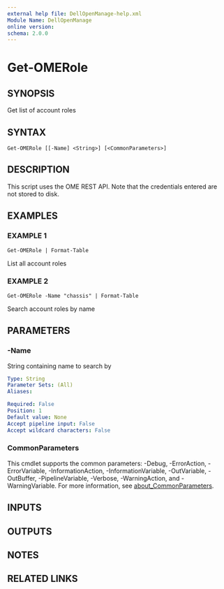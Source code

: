 ```yaml
---
external help file: DellOpenManage-help.xml
Module Name: DellOpenManage
online version:
schema: 2.0.0
---
```


# Get-OMERole

## SYNOPSIS
Get list of account roles

## SYNTAX

```
Get-OMERole [[-Name] <String>] [<CommonParameters>]
```

## DESCRIPTION
This script uses the OME REST API.
Note that the credentials entered are not stored to disk.

## EXAMPLES

### EXAMPLE 1
```
Get-OMERole | Format-Table
```

List all account roles

### EXAMPLE 2
```
Get-OMERole -Name "chassis" | Format-Table
```

Search account roles by name

## PARAMETERS

### -Name
String containing name to search by

```yaml
Type: String
Parameter Sets: (All)
Aliases:

Required: False
Position: 1
Default value: None
Accept pipeline input: False
Accept wildcard characters: False
```

### CommonParameters
This cmdlet supports the common parameters: -Debug, -ErrorAction, -ErrorVariable, -InformationAction, -InformationVariable, -OutVariable, -OutBuffer, -PipelineVariable, -Verbose, -WarningAction, and -WarningVariable. For more information, see [about_CommonParameters](http://go.microsoft.com/fwlink/?LinkID=113216).

## INPUTS

## OUTPUTS

## NOTES

## RELATED LINKS
